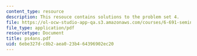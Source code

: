 ```yaml
---
content_type: resource
description: This resouce contains solutions to the problem set 4.
file: https://ol-ocw-studio-app-qa.s3.amazonaws.com/courses/6-691-seminar-in-electric-power-systems-spring-2006/6ebe327dc8b2aea023b464396902ec20_ps4ans.pdf
file_type: application/pdf
resourcetype: Document
title: ps4ans.pdf
uid: 6ebe327d-c8b2-aea0-23b4-64396902ec20
---
```

